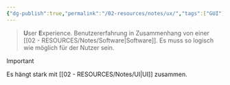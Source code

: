 ```yaml
---
{"dg-publish":true,"permalink":"/02-resources/notes/ux/","tags":["GUI"],"noteIcon":"","updated":"2024-08-28T11:04:20.000+02:00"}
---
```


> **U**ser **E**xperience.
> Benutzererfahrung in Zusammenhang von einer [[02 - RESOURCES/Notes/Software\|Software]].
> Es muss so logisch wie möglich für der Nutzer sein.

> [!important]
> Es hängt stark mit [[02 - RESOURCES/Notes/UI\|UI]] zusammen.